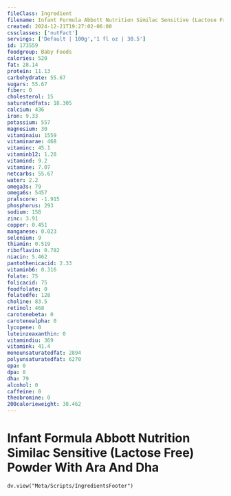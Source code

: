 ```yaml
---
fileClass: Ingredient
filename: Infant Formula Abbott Nutrition Similac Sensitive (Lactose Free) Powder With Ara And Dha
created: 2024-12-21T19:27:02-06:00
cssclasses: ['nutFact']
servings: ['Default | 100g','1 fl oz | 30.5']
id: 173559
foodgroup: Baby Foods
calories: 520
fat: 28.14
protein: 11.13
carbohydrate: 55.67
sugars: 55.67
fiber: 0
cholesterol: 15
saturatedfats: 18.305
calcium: 436
iron: 9.33
potassium: 557
magnesium: 30
vitaminaiu: 1559
vitaminarae: 468
vitaminc: 45.1
vitaminb12: 1.28
vitamind: 9.2
vitamine: 7.07
netcarbs: 55.67
water: 2.2
omega3s: 79
omega6s: 5457
pralscore: -1.915
phosphorus: 293
sodium: 158
zinc: 3.91
copper: 0.451
manganese: 0.023
selenium: 9
thiamin: 0.519
riboflavin: 0.782
niacin: 5.462
pantothenicacid: 2.33
vitaminb6: 0.316
folate: 75
folicacid: 75
foodfolate: 0
folatedfe: 128
choline: 83.5
retinol: 468
carotenebeta: 0
carotenealpha: 0
lycopene: 0
luteinzeaxanthin: 0
vitamindiu: 369
vitamink: 41.4
monounsaturatedfat: 2894
polyunsaturatedfat: 6270
epa: 0
dpa: 0
dha: 79
alcohol: 0
caffeine: 0
theobromine: 0
200calorieweight: 38.462
---
```


# Infant Formula Abbott Nutrition Similac Sensitive (Lactose Free) Powder With Ara And Dha

```dataviewjs
dv.view("Meta/Scripts/IngredientsFooter")
```